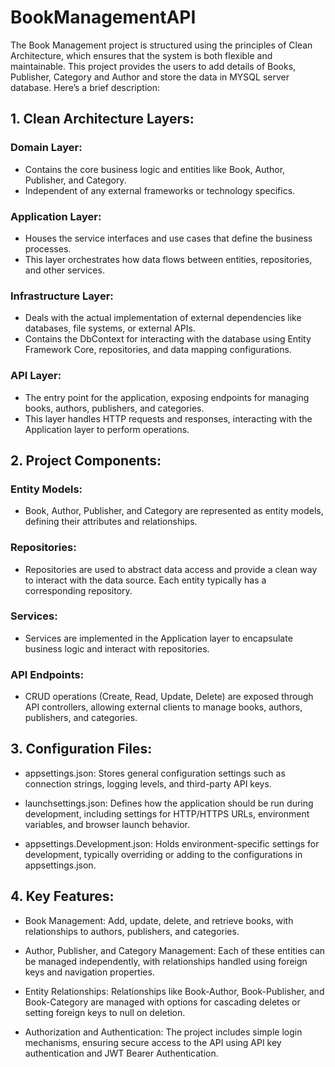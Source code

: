 # BookManagementAPI
The Book Management project is structured using the principles of Clean Architecture, which ensures that the system is both flexible and maintainable. This project provides the users to add details of Books, Publisher, Category and Author and store the data in MYSQL server database. Here’s a brief description:

## 1. Clean Architecture Layers:

### Domain Layer:
- Contains the core business logic and entities like Book, Author, Publisher, and Category.
- Independent of any external frameworks or technology specifics.

### Application Layer:
- Houses the service interfaces and use cases that define the business processes.
- This layer orchestrates how data flows between entities, repositories, and other services.

### Infrastructure Layer:
- Deals with the actual implementation of external dependencies like databases, file systems, or external APIs.
- Contains the DbContext for interacting with the database using Entity Framework Core, repositories, and data mapping configurations.

### API Layer:
- The entry point for the application, exposing endpoints for managing books, authors, publishers, and categories.
- This layer handles HTTP requests and responses, interacting with the Application layer to perform operations.

## 2. Project Components:

### Entity Models:
- Book, Author, Publisher, and Category are represented as entity models, defining their attributes and relationships.

### Repositories:
- Repositories are used to abstract data access and provide a clean way to interact with the data source. Each entity typically has a corresponding repository.

### Services:
- Services are implemented in the Application layer to encapsulate business logic and interact with repositories.

### API Endpoints:
- CRUD operations (Create, Read, Update, Delete) are exposed through API controllers, allowing external clients to manage books, authors, publishers, and categories.

## 3. Configuration Files:
- appsettings.json:
Stores general configuration settings such as connection strings, logging levels, and third-party API keys.

- launchsettings.json:
Defines how the application should be run during development, including settings for HTTP/HTTPS URLs, environment variables, and browser launch behavior.

- appsettings.Development.json:
Holds environment-specific settings for development, typically overriding or adding to the configurations in appsettings.json.

## 4. Key Features:
- Book Management:
Add, update, delete, and retrieve books, with relationships to authors, publishers, and categories.

- Author, Publisher, and Category Management:
Each of these entities can be managed independently, with relationships handled using foreign keys and navigation properties.
- Entity Relationships:
Relationships like Book-Author, Book-Publisher, and Book-Category are managed with options for cascading deletes or setting foreign keys to null on deletion.

- Authorization and Authentication:
The project includes simple login mechanisms, ensuring secure access to the API using API key authentication and JWT Bearer Authentication.
